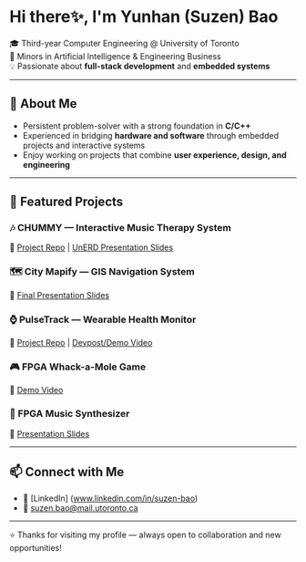 # Hi there✨, I'm Yunhan (Suzen) Bao  

🎓 Third-year Computer Engineering @ University of Toronto  
📌 Minors in Artificial Intelligence & Engineering Business  
💡 Passionate about **full-stack development** and **embedded systems**

---

## 🚀 About Me
- Persistent problem-solver with a strong foundation in **C/C++**
- Experienced in bridging **hardware and software** through embedded projects and interactive systems  
- Enjoy working on projects that combine **user experience, design, and engineering**  

---

## 🌟 Featured Projects

### 🎶 CHUMMY — Interactive Music Therapy System  
🔗 [Project Repo](https://github.com/Interactive-Media-Lab/chummy) | [UnERD Presentation Slides](https://docs.google.com/presentation/d/1omyc1FbZ00v5FQbh6goYSK7_PxBGhj8q4-tKPLGuT10/edit?usp=sharing) 

### 🗺 City Mapify — GIS Navigation System  
🔗 [Final Presentation Slides](https://docs.google.com/presentation/d/1IrfunQFE_YsbqM-EYZ-pReVSyZ9F9ZnEetw_7qkcVok/edit?usp=sharing)  

### ⌚ PulseTrack — Wearable Health Monitor  
🔗 [Project Repo](https://github.com/joewang0430/health-monitor) | [Devpost/Demo Video](https://devpost.com/software/pulsetrack-8f03jd)  

### 🎮 FPGA Whack-a-Mole Game  
🔗 [Demo Video](https://youtu.be/bYh9xBfWhuk)  

### 🎹 FPGA Music Synthesizer  
🔗 [Presentation Slides](https://docs.google.com/presentation/d/1VOcewGfMgr472uP1IPeept09NNeDE3JWqFo3bC-VwNw/edit?usp=sharing)  

---

## 📫 Connect with Me
- 💼 [LinkedIn] (www.linkedin.com/in/suzen-bao)  
- 📧 suzen.bao@mail.utoronto.ca  

---

⭐️ Thanks for visiting my profile — always open to collaboration and new opportunities!  
